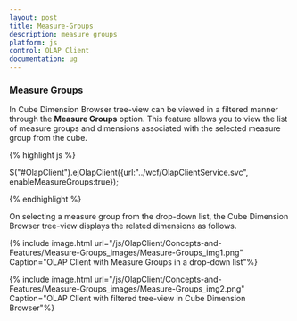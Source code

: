 ```yaml
---
layout: post
title: Measure-Groups
description: measure groups 
platform: js
control: OLAP Client
documentation: ug
---
```


### Measure Groups 

In Cube Dimension Browser tree-view can be viewed in a filtered manner through the **Measure Groups** option. This feature allows you to view the list of measure groups and dimensions associated with the selected measure group from the cube.

{% highlight js %}

$("#OlapClient").ejOlapClient({url:"../wcf/OlapClientService.svc", enableMeasureGroups:true});

{% endhighlight %}

On selecting a measure group from the drop-down list, the Cube Dimension Browser tree-view displays the related dimensions as follows.

{% include image.html url="/js/OlapClient/Concepts-and-Features/Measure-Groups_images/Measure-Groups_img1.png" Caption="OLAP Client with Measure Groups in a drop-down list"%}

{% include image.html url="/js/OlapClient/Concepts-and-Features/Measure-Groups_images/Measure-Groups_img2.png" Caption="OLAP Client with filtered tree-view in Cube Dimension Browser"%}

